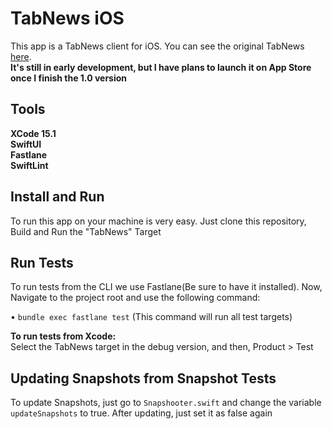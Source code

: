 # TabNews iOS
This app is a TabNews client for iOS. You can see the original TabNews [here](https://github.com/filipedeschamps/tabnews.com.br).
\
**It's still in early development, but I have plans to launch it on App Store once I finish the 1.0 version**

## Tools
**XCode 15.1**\
**SwiftUI**\
**Fastlane**\
**SwiftLint**

## Install and Run
To run this app on your machine is very easy. Just clone this repository, Build and Run the "TabNews" Target

## Run Tests
To run tests from the CLI we use Fastlane(Be sure to have it installed). Now, Navigate to the project root and use the following command:

• `bundle exec fastlane test` (This command will run all test targets)

**To run tests from Xcode:**\
Select the TabNews target in the debug version, and then, Product > Test

## Updating Snapshots from Snapshot Tests
To update Snapshots, just go to `Snapshooter.swift` and change the variable `updateSnapshots` to true. After updating, just set it as false again


